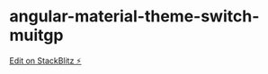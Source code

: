 # angular-material-theme-switch-muitgp

[Edit on StackBlitz ⚡️](https://stackblitz.com/edit/angular-material-theme-switch-muitgp)